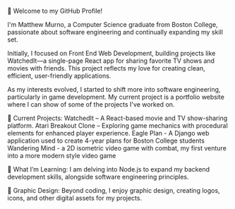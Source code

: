 👋 Welcome to my GitHub Profile!

I'm Matthew Murno, a Computer Science graduate from Boston College, passionate about software engineering and continually expanding my skill set.

Initially, I focused on Front End Web Development, building projects like WatchedIt—a single-page React app for sharing favorite TV shows and movies with friends. This project reflects my love for creating clean, efficient, user-friendly applications.

As my interests evolved, I started to shift more into software engineering, particularly in game development. My current project is a portfolio website where I can show of some of the projects I've worked on.

🔭 Current Projects:
WatchedIt – A React-based movie and TV show-sharing platform.
Atari Breakout Clone – Exploring game mechanics with procedural elements for enhanced player experience.
Eagle Plan - A Django web application used to create 4-year plans for Boston College students
Wandering Mind -  a 2D isometric video game with combat, my first venture into a more modern style video game

🧠 What I’m Learning:
I am delving into Node.js to expand my backend development skills, alongside software engineering principles.

🎨 Graphic Design:
Beyond coding, I enjoy graphic design, creating logos, icons, and other digital assets for my projects.
